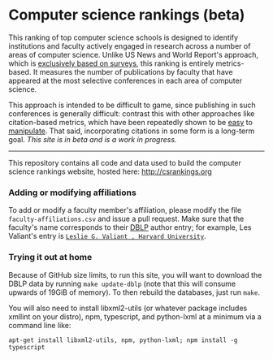 Computer science rankings (beta)
================================

This ranking of top computer science schools is designed to identify institutions and faculty actively engaged in research across a number of areas of computer science. Unlike US News and World Report's approach, which is <a target="_blank" href="http://www.usnews.com/education/best-graduate-schools/articles/science-schools-methodology">exclusively based on surveys</a>, this ranking is entirely metrics-based. It measures the number of publications by faculty that have appeared at the most selective conferences in each area of computer science.

This approach is intended to be difficult to game, since publishing in such conferences is generally difficult: contrast this with other approaches like citation-based metrics, which have been repeatedly shown to be <a target="_blank" href="http://arxiv.org/abs/1212.0638">easy</a> to <a target="_blank" href="http://evaluation.hypotheses.org/files/2010/12/pdf_IkeAntkareISSI.pdf">manipulate</a>. That said, incorporating citations in some form is a long-term goal. <em>This site is in beta and is a work in progress.</em>

---

This repository contains all code and data used to build the computer science rankings website, hosted here:
http://csrankings.org

### Adding or modifying affiliations

To add or modify a faculty member's affiliation, please modify the
file ```faculty-affiliations.csv``` and issue a pull request. Make
sure that the faculty's name corresponds to their <a href="http://dblp.uni-trier.de/search/">DBLP</a> author entry;
for example, Les Valiant's entry is <a
href="http://dblp.uni-trier.de/pers/hd/v/Valiant:Leslie_G=">```Leslie
G. Valiant , Harvard University```</a>.

### Trying it out at home

Because of GitHub size limits, to run this site, you will want to download the DBLP
data by running ``make update-dblp`` (note that this will consume
upwards of 19GiB of memory). To then rebuild the databases, just run
``make``.

You will also need to install libxml2-utils (or whatever package
includes xmllint on your distro), npm, typescript, and python-lxml at
a minimum via a command line like:

``apt-get install libxml2-utils, npm, python-lxml; npm install -g typescript``

